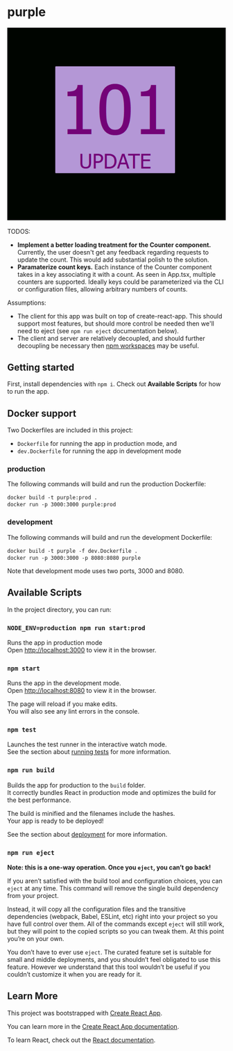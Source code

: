 # purple

![An image of the purple app, which is a button labeled with a count of "101" and the text "UPDATE"](/screenshot.PNG?raw=true "Purple")

TODOS:
* **Implement a better loading treatment for the Counter component.** Currently, the user doesn't get any feedback regarding requests to update the count. This would add substantial polish to the solution.
* **Paramaterize count keys.** Each instance of the Counter component takes in a key associating it with a count. As seen in App.tsx, multiple counters are supported. Ideally keys could be parameterized via the CLI or configuration files, allowing arbitrary numbers of counts.

Assumptions:
* The client for this app was built on top of create-react-app. This should support most features, but should more control be needed then we'll need to eject (see `npm run eject` documentation below).
* The client and server are relatively decoupled, and should further decoupling be necessary then [npm workspaces](https://docs.npmjs.com/cli/v7/using-npm/workspaces) may be useful.

## Getting started

First, install dependencies with `npm i`. Check out **Available Scripts** for how to run the app.

## Docker support

Two Dockerfiles are included in this project:
* `Dockerfile` for running the app in production mode, and
* `dev.Dockerfile` for running the app in development mode

### production

The following commands will build and run the production Dockerfile:
```
docker build -t purple:prod .
docker run -p 3000:3000 purple:prod
```
### development

The following commands will build and run the development Dockerfile:
```
docker build -t purple -f dev.Dockerfile .
docker run -p 3000:3000 -p 8080:8080 purple
```

Note that development mode uses two ports, 3000 and 8080.

## Available Scripts

In the project directory, you can run:

### `NODE_ENV=production npm run start:prod`

Runs the app in production mode\
Open [http://localhost:3000](http://localhost:3000) to view it in the browser. 

### `npm start`

Runs the app in the development mode.\
Open [http://localhost:8080](http://localhost:8080) to view it in the browser.

The page will reload if you make edits.\
You will also see any lint errors in the console.

### `npm test`

Launches the test runner in the interactive watch mode.\
See the section about [running tests](https://facebook.github.io/create-react-app/docs/running-tests) for more information.

### `npm run build`

Builds the app for production to the `build` folder.\
It correctly bundles React in production mode and optimizes the build for the best performance.

The build is minified and the filenames include the hashes.\
Your app is ready to be deployed!

See the section about [deployment](https://facebook.github.io/create-react-app/docs/deployment) for more information.

### `npm run eject`

**Note: this is a one-way operation. Once you `eject`, you can’t go back!**

If you aren’t satisfied with the build tool and configuration choices, you can `eject` at any time. This command will remove the single build dependency from your project.

Instead, it will copy all the configuration files and the transitive dependencies (webpack, Babel, ESLint, etc) right into your project so you have full control over them. All of the commands except `eject` will still work, but they will point to the copied scripts so you can tweak them. At this point you’re on your own.

You don’t have to ever use `eject`. The curated feature set is suitable for small and middle deployments, and you shouldn’t feel obligated to use this feature. However we understand that this tool wouldn’t be useful if you couldn’t customize it when you are ready for it.

## Learn More

This project was bootstrapped with [Create React App](https://github.com/facebook/create-react-app).

You can learn more in the [Create React App documentation](https://facebook.github.io/create-react-app/docs/getting-started).

To learn React, check out the [React documentation](https://reactjs.org/).
